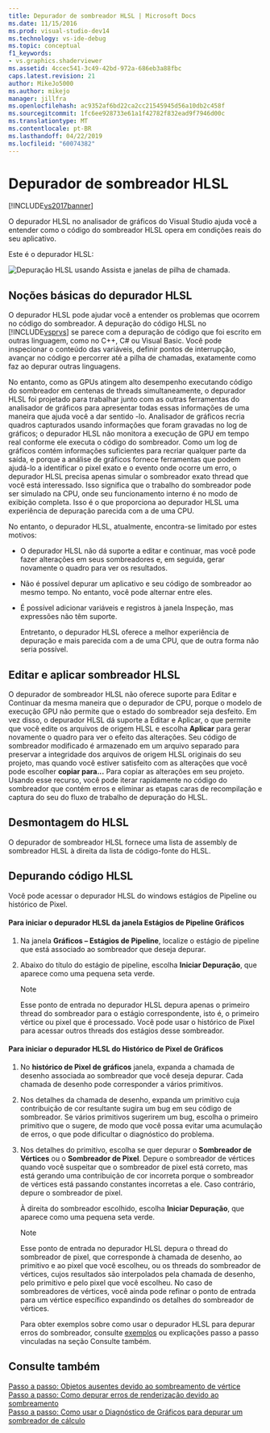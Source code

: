```yaml
---
title: Depurador de sombreador HLSL | Microsoft Docs
ms.date: 11/15/2016
ms.prod: visual-studio-dev14
ms.technology: vs-ide-debug
ms.topic: conceptual
f1_keywords:
- vs.graphics.shaderviewer
ms.assetid: 4ccec541-3c49-42bd-972a-686eb3a88fbc
caps.latest.revision: 21
author: MikeJo5000
ms.author: mikejo
manager: jillfra
ms.openlocfilehash: ac9352af6bd22ca2cc21545945d56a10db2c458f
ms.sourcegitcommit: 1fc6ee928733e61a1f42782f832ead9f7946d00c
ms.translationtype: MT
ms.contentlocale: pt-BR
ms.lasthandoff: 04/22/2019
ms.locfileid: "60074382"
---
```

# <a name="hlsl-shader-debugger"></a>Depurador de sombreador HLSL
[!INCLUDE[vs2017banner](../includes/vs2017banner.md)]

O depurador HLSL no analisador de gráficos do Visual Studio ajuda você a entender como o código do sombreador HLSL opera em condições reais do seu aplicativo.  
  
 Este é o depurador HLSL:  
  
 ![Depuração HLSL usando Assista e janelas de pilha de chamada. ](../debugger/media/gfx-diag-demo-hlsl-debugger-orientation.png "gfx_diag_demo_hlsl_debugger_orientation")  
  
## <a name="understanding-the-hlsl-debugger"></a>Noções básicas do depurador HLSL  
 O depurador HLSL pode ajudar você a entender os problemas que ocorrem no código do sombreador. A depuração do código HLSL no [!INCLUDE[vsprvs](../includes/vsprvs-md.md)] se parece com a depuração de código que foi escrito em outras linguagem, como no C++, C# ou Visual Basic. Você pode inspecionar o conteúdo das variáveis, definir pontos de interrupção, avançar no código e percorrer até a pilha de chamadas, exatamente como faz ao depurar outras linguagens.  
  
 No entanto, como as GPUs atingem alto desempenho executando código do sombreador em centenas de threads simultaneamente, o depurador HLSL foi projetado para trabalhar junto com as outras ferramentas do analisador de gráficos para apresentar todas essas informações de uma maneira que ajuda você a dar sentido -lo. Analisador de gráficos recria quadros capturados usando informações que foram gravadas no log de gráficos; o depurador HLSL não monitora a execução de GPU em tempo real conforme ele executa o código do sombreador. Como um log de gráficos contém informações suficientes para recriar qualquer parte da saída, e porque a análise de gráficos fornece ferramentas que podem ajudá-lo a identificar o pixel exato e o evento onde ocorre um erro, o depurador HLSL precisa apenas simular o sombreador exato thread que você está interessado. Isso significa que o trabalho do sombreador pode ser simulado na CPU, onde seu funcionamento interno é no modo de exibição completa. Isso é o que proporciona ao depurador HLSL uma experiência de depuração parecida com a de uma CPU.  
  
 No entanto, o depurador HLSL, atualmente, encontra-se limitado por estes motivos:  
  
- O depurador HLSL não dá suporte a editar e continuar, mas você pode fazer alterações em seus sombreadores e, em seguida, gerar novamente o quadro para ver os resultados.  
  
- Não é possível depurar um aplicativo e seu código de sombreador ao mesmo tempo. No entanto, você pode alternar entre eles.  
  
- É possível adicionar variáveis e registros à janela Inspeção, mas expressões não têm suporte.  
  
  Entretanto, o depurador HLSL oferece a melhor experiência de depuração e mais parecida com a de uma CPU, que de outra forma não seria possível.  
  
## <a name="hlsl-shader-edit--apply"></a>Editar e aplicar sombreador HLSL  
 O depurador de sombreador HLSL não oferece suporte para Editar e Continuar da mesma maneira que o depurador de CPU, porque o modelo de execução GPU não permite que o estado do sombreador seja desfeito. Em vez disso, o depurador HLSL dá suporte a Editar e Aplicar, o que permite que você edite os arquivos de origem HLSL e escolha **Aplicar** para gerar novamente o quadro para ver o efeito das alterações. Seu código de sombreador modificado é armazenado em um arquivo separado para preservar a integridade dos arquivos de origem HLSL originais do seu projeto, mas quando você estiver satisfeito com as alterações que você pode escolher **copiar para...** Para copiar as alterações em seu projeto. Usando esse recurso, você pode iterar rapidamente no código do sombreador que contém erros e eliminar as etapas caras de recompilação e captura do seu do fluxo de trabalho de depuração do HLSL.  
  
## <a name="hlsl-disassembly"></a>Desmontagem do HLSL  
 O depurador de sombreador HLSL fornece uma lista de assembly de sombreador HLSL à direita da lista de código-fonte do HLSL.  
  
## <a name="debugging-hlsl-code"></a>Depurando código HLSL  
 Você pode acessar o depurador HLSL do windows estágios de Pipeline ou histórico de Pixel.  
  
#### <a name="to-start-the-hlsl-debugger-from-the-graphics-pipeline-stages-window"></a>Para iniciar o depurador HLSL da janela Estágios de Pipeline Gráficos  
  
1. Na janela **Gráficos – Estágios de Pipeline**, localize o estágio de pipeline que está associado ao sombreador que deseja depurar.  
  
2. Abaixo do título do estágio de pipeline, escolha **Iniciar Depuração**, que aparece como uma pequena seta verde.  
  
    > [!NOTE]
    >  Esse ponto de entrada no depurador HLSL depura apenas o primeiro thread do sombreador para o estágio correspondente, isto é, o primeiro vértice ou pixel que é processado. Você pode usar o histórico de Pixel para acessar outros threads dos estágios desse sombreador.  
  
#### <a name="to-start-the-hlsl-debugger-from-the-graphics-pixel-history"></a>Para iniciar o depurador HLSL do Histórico de Pixel de Gráficos  
  
1. No **histórico de Pixel de gráficos** janela, expanda a chamada de desenho associada ao sombreador que você deseja depurar. Cada chamada de desenho pode corresponder a vários primitivos.  
  
2. Nos detalhes da chamada de desenho, expanda um primitivo cuja contribuição de cor resultante sugira um bug em seu código de sombreador. Se vários primitivos sugerirem um bug, escolha o primeiro primitivo que o sugere, de modo que você possa evitar uma acumulação de erros, o que pode dificultar o diagnóstico do problema.  
  
3. Nos detalhes do primitivo, escolha se quer depurar o **Sombreador de Vértices** ou o **Sombreador de Pixel**. Depure o sombreador de vértices quando você suspeitar que o sombreador de pixel está correto, mas está gerando uma contribuição de cor incorreta porque o sombreador de vértices está passando constantes incorretas a ele. Caso contrário, depure o sombreador de pixel.  
  
    À direita do sombreador escolhido, escolha **Iniciar Depuração**, que aparece como uma pequena seta verde.  
  
   > [!NOTE]
   >  Esse ponto de entrada no depurador HLSL depura o thread do sombreador de pixel, que corresponde à chamada de desenho, ao primitivo e ao pixel que você escolheu, ou os threads do sombreador de vértices, cujos resultados são interpolados pela chamada de desenho, pelo primitivo e pelo pixel que você escolheu. No caso de sombreadores de vértices, você ainda pode refinar o ponto de entrada para um vértice específico expandindo os detalhes do sombreador de vértices.  
  
   Para obter exemplos sobre como usar o depurador HLSL para depurar erros do sombreador, consulte [exemplos](../debugger/graphics-diagnostics-examples.md) ou explicações passo a passo vinculadas na seção Consulte também.  
  
## <a name="see-also"></a>Consulte também  
 [Passo a passo: Objetos ausentes devido ao sombreamento de vértice](../debugger/walkthrough-missing-objects-due-to-vertex-shading.md)   
 [Passo a passo: Como depurar erros de renderização devido ao sombreamento](../debugger/walkthrough-debugging-rendering-errors-due-to-shading.md)   
 [Passo a passo: Como usar o Diagnóstico de Gráficos para depurar um sombreador de cálculo](../debugger/walkthrough-using-graphics-diagnostics-to-debug-a-compute-shader.md)
